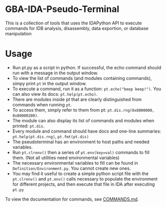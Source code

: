 # GBA-IDA-Pseudo-Terminal
This is a collection of tools that uses the IDAPython API to execute commands for IDB analysis, disassembly, data exportion, or database manipulation

# Usage
- Run pt.py as a script in python. If successful, the echo command should run with a message in the output window.
- To view the list of commands (and modules containing commands), simpy print `pt` in the output window.
- To execute a command, run it as a function: `pt.echo("beep beep!")`. You can also view its docs: `pt.help(pt.echo)`.
- There are modules inside pt that are clearly distinguished from commands when running `pt`.
- To access them, simply refer to them from pt: `pt.dis.rng(0x8000000, 0x80000200)`. 
- The module can also display its list of commands and modules when printed: `pt.dis`.
- Every module and command should have docs and one-line summaries: `pt.help(pt.dis.rng)`, `pt.fmt(pt.dis)`
- The pseudoterminal has an environment to host paths and needed variables.
- Run `pt.clrenv()` then a series of `pt.env(key=val)` commands to fill them. (Not all utilities need environmental variables)
- The necessary environmental variables to fill can be found in `Definition/Environment.py`. You cannot create new ones.
- You may find it useful to create a simple python script file with the `pt.clrenv()` and `pt.env()` calls necessary to populate the environment for different projects, and then execute that file in IDA after executing `pt.py`

To view the documentation for commands, see [COMMANDS.md](COMMANDS.md).
